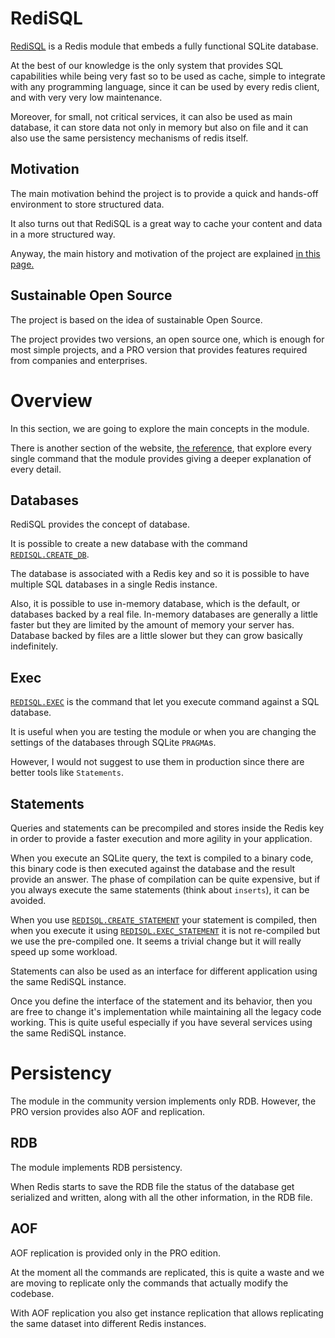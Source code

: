 # RediSQL

[RediSQL][github] is a Redis module that embeds a fully functional SQLite database.

At the best of our knowledge is the only system that provides SQL capabilities while being very fast so to be used as cache, simple to integrate with any programming language, since it can be used by every redis client, and with very very low maintenance.

Moreover, for small, not critical services, it can also be used as main database, it can store data not only in memory but also on file and it can also use the same persistency mechanisms of redis itself.

## Motivation

The main motivation behind the project is to provide a quick and hands-off environment to store structured data.

It also turns out that RediSQL is a great way to cache your content and data in a more structured way.

Anyway, the main history and motivation of the project are explained [in this page.][motivations]

## Sustainable Open Source

The project is based on the idea of sustainable Open Source.

The project provides two versions, an open source one, which is enough for most simple projects, and a PRO version that provides features required from companies and enterprises.

# Overview

In this section, we are going to explore the main concepts in the module.

There is another section of the website, [the reference][ref], that explore every single command that the module provides giving a deeper explanation of every detail.

## Databases

RediSQL provides the concept of database.

It is possible to create a new database with the command [`REDISQL.CREATE_DB`][r:create_db].

The database is associated with a Redis key and so it is possible to have multiple SQL databases in a single Redis instance.

Also, it is possible to use in-memory database, which is the default, or databases backed by a real file. In-memory databases are generally a little faster but they are limited by the amount of memory your server has. Database backed by files are a little slower but they can grow basically indefinitely.

## Exec

[`REDISQL.EXEC`][r:exec] is the command that let you execute command against a SQL database.

It is useful when you are testing the module or when you are changing the settings of the databases through SQLite `PRAGMA`s.

However, I would not suggest to use them in production since there are better tools like `Statements`.

## Statements

Queries and statements can be precompiled and stores inside the Redis key in order to provide a faster execution and more agility in your application.

When you execute an SQLite query, the text is compiled to a binary code, this binary code is then executed against the database and the result provide an answer.
The phase of compilation can be quite expensive, but if you always execute the same statements (think about `inserts`), it can be avoided.

When you use [`REDISQL.CREATE_STATEMENT`][r:create_statement] your statement is compiled, then when you execute it using [`REDISQL.EXEC_STATEMENT`][r:exec_statement] it is not re-compiled but we use the pre-compiled one. It seems a trivial change but it will really speed up some workload.

Statements can also be used as an interface for different application using the same RediSQL instance.

Once you define the interface of the statement and its behavior, then you are free to change it's implementation while maintaining all the legacy code working.
This is quite useful especially if you have several services using the same RediSQL instance.

# Persistency

The module in the community version implements only RDB. However, the PRO version provides also AOF and replication.

## RDB

The module implements RDB persistency.

When Redis starts to save the RDB file the status of the database get serialized and written, along with all the other information, in the RDB file.

## AOF

AOF replication is provided only in the PRO edition.

At the moment all the commands are replicated, this is quite a waste and we are moving to replicate only the commands that actually modify the codebase.

With AOF replication you also get instance replication that allows replicating the same dataset into different Redis instances.


[github]: https://github.com/RedBeardLab/rediSQL
[ref]: references.md
[r:create_db]: references.md#redisqlcreate_db
[r:exec]: references.md#redisqlexec
[r:create_statement]: references.md#redisqlcreate_statement
[r:exec_statement]: references.md#redisqlexec_statement
[motivations]: motivations.md
